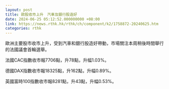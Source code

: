 ```yaml
---
layout: post
title: 歐股收市上升　汽車及銀行股造好
date: 2024-06-25 05:12:52.000000000 +08:00
link: https://news.rthk.hk/rthk/ch/component/k2/1758872-20240625.htm
categories: rthk
---
```


歐洲主要股市收市上升，受到汽車和銀行股造好帶動，市場關注本周稍後時間舉行的法國議會首輪選舉。

法國CAC指數收市報7706點，升78點，升幅1.03%。

德國DAX指數收市報18325點，升162點，升幅0.89%。

英國富時100指數收市報8281點，升43點，升幅0.53%。
